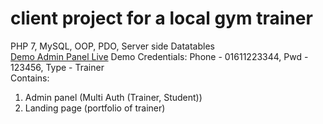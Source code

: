 # client project for a local gym trainer
PHP 7, MySQL, OOP, PDO, Server side Datatables
<br>
<a href="https://azsfitness.000webhostapp.com/app/">Demo Admin Panel Live</a>
Demo Credentials: Phone - 01611223344, Pwd - 123456, Type - Trainer
<br>
Contains:
1. Admin panel (Multi Auth (Trainer, Student))
2. Landing page (portfolio of trainer)

